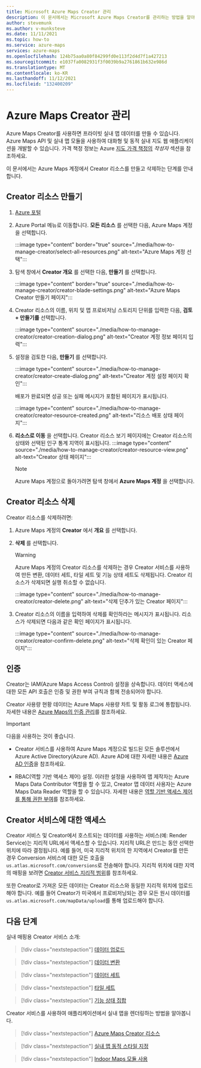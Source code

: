 ```yaml
---
title: Microsoft Azure Maps Creator 관리
description: 이 문서에서는 Microsoft Azure Maps Creator를 관리하는 방법을 알아봅니다.
author: stevemunk
ms.author: v-munksteve
ms.date: 11/11/2021
ms.topic: how-to
ms.service: azure-maps
services: azure-maps
ms.openlocfilehash: 124b75aa0a80f84299fd0e113f2d4d7f1a427213
ms.sourcegitcommit: e1037fa0082931f3f0039b9a2761861b632e986d
ms.translationtype: MT
ms.contentlocale: ko-KR
ms.lasthandoff: 11/12/2021
ms.locfileid: "132400209"
---
```

# <a name="manage-azure-maps-creator"></a>Azure Maps Creator 관리

Azure Maps Creator를 사용하면 프라이빗 실내 맵 데이터를 만들 수 있습니다. Azure Maps API 및 실내 맵 모듈을 사용하여 대화형 및 동적 실내 지도 웹 애플리케이션을 개발할 수 있습니다. 가격 책정 정보는 Azure [지도 가격 책정의](https://aka.ms/CreatorPricing) *작성자* 섹션을 참조하세요.

이 문서에서는 Azure Maps 계정에서 Creator 리소스를 만들고 삭제하는 단계를 안내합니다.

## <a name="create-creator-resource"></a>Creator 리소스 만들기

1. [Azure 포털](https://portal.azure.com)

2. Azure Portal 메뉴로 이동합니다. **모든 리소스** 를 선택한 다음, Azure Maps 계정을 선택합니다.

      :::image type="content" border="true" source="./media/how-to-manage-creator/select-all-resources.png" alt-text="Azure Maps 계정 선택":::

3. 탐색 창에서 **Creator 개요** 를 선택한 다음, **만들기** 를 선택합니다.

    :::image type="content" border="true" source="./media/how-to-manage-creator/creator-blade-settings.png" alt-text="Azure Maps Creator 만들기 페이지":::

4. Creator 리소스의 이름, 위치 및 맵 프로비저닝 스토리지 단위를 입력한 다음, **검토 + 만들기를** 선택합니다.

   :::image type="content" source="./media/how-to-manage-creator/creator-creation-dialog.png" alt-text="Creator 계정 정보 페이지 입력":::

5. 설정을 검토한 다음, **만들기** 를 선택합니다.

    :::image type="content" source="./media/how-to-manage-creator/creator-create-dialog.png" alt-text="Creator 계정 설정 페이지 확인":::

    배포가 완료되면 성공 또는 실패 메시지가 포함된 페이지가 표시됩니다.

    :::image type="content" source="./media/how-to-manage-creator/creator-resource-created.png" alt-text="리소스 배포 상태 페이지":::

6. **리소스로 이동** 을 선택합니다. Creator 리소스 보기 페이지에는 Creator 리소스의 상태와 선택된 인구 통계 지역이 표시됩니다.
      :::image type="content" source="./media/how-to-manage-creator/creator-resource-view.png" alt-text="Creator 상태 페이지":::

   >[!NOTE]
   >Azure Maps 계정으로 돌아가려면 탐색 창에서 **Azure Maps 계정** 을 선택합니다.

## <a name="delete-creator-resource"></a>Creator 리소스 삭제

Creator 리소스를 삭제하려면:

1. Azure Maps 계정의 **Creator** 에서 **개요** 를 선택합니다.

2. **삭제** 를 선택합니다.

    >[!WARNING]
    >Azure Maps 계정의 Creator 리소스를 삭제하는 경우 Creator 서비스를 사용하여 만든 변환, 데이터 세트, 타일 세트 및 기능 상태 세트도 삭제됩니다. Creator 리소스가 삭제되면 실행 취소할 수 없습니다.

     :::image type="content" source="./media/how-to-manage-creator/creator-delete.png" alt-text="삭제 단추가 있는 Creator 페이지":::

3. Creator 리소스의 이름을 입력하여 삭제를 확인하라는 메시지가 표시됩니다. 리소스가 삭제되면 다음과 같은 확인 페이지가 표시됩니다.

     :::image type="content" source="./media/how-to-manage-creator/creator-confirm-delete.png" alt-text="삭제 확인이 있는 Creator 페이지":::

## <a name="authentication"></a>인증

Creator는 IAM(Azure Maps Access Control) 설정을 상속합니다. 데이터 액세스에 대한 모든 API 호출은 인증 및 권한 부여 규칙과 함께 전송되어야 합니다.

Creator 사용량 현황 데이터는 Azure Maps 사용량 차트 및 활동 로그에 통합됩니다.  자세한 내용은 [Azure Maps의 인증 관리](./how-to-manage-authentication.md)를 참조하세요.

>[!Important]
>다음을 사용하는 것이 좋습니다.
>
> * Creator 서비스를 사용하여 Azure Maps 계정으로 빌드된 모든 솔루션에서 Azure Active Directory(Azure AD). Azure AD에 대한 자세한 내용은 [Azure AD 인증](azure-maps-authentication.md#azure-ad-authentication)을 참조하세요.
>
>* RBAC(역할 기반 액세스 제어) 설정. 이러한 설정을 사용하여 맵 제작자는 Azure Maps Data Contributor 역할을 할 수 있고, Creator 맵 데이터 사용자는 Azure Maps Data Reader 역할을 할 수 있습니다. 자세한 내용은 [역할 기반 액세스 제어를 통해 권한 부여](azure-maps-authentication.md#authorization-with-role-based-access-control)를 참조하세요.

## <a name="access-to-creator-services"></a>Creator 서비스에 대한 액세스

Creator 서비스 및 Creator에서 호스트되는 데이터를 사용하는 서비스(예: Render Service)는 지리적 URL에서 액세스할 수 있습니다. 지리적 URL은 만드는 동안 선택한 위치에 따라 결정됩니다. 예를 들어, 미국 지리적 위치의 한 지역에서 Creator를 만든 경우 Conversion 서비스에 대한 모든 호출을 `us.atlas.microsoft.com/conversions`로 전송해야 합니다. 지리적 위치에 대한 지역의 매핑을 보려면 [Creator 서비스 지리적 범위](creator-geographic-scope.md)를 참조하세요.

또한 Creator로 가져온 모든 데이터는 Creator 리소스와 동일한 지리적 위치에 업로드해야 합니다. 예를 들어 Creator가 미국에서 프로비저닝되는 경우 모든 원시 데이터를 `us.atlas.microsoft.com/mapData/upload`를 통해 업로드해야 합니다.

## <a name="next-steps"></a>다음 단계

실내 매핑용 Creator 서비스 소개:

> [!div class="nextstepaction"]
> [데이터 업로드](creator-indoor-maps.md#upload-a-drawing-package)

> [!div class="nextstepaction"]
> [데이터 변환](creator-indoor-maps.md#convert-a-drawing-package)

> [!div class="nextstepaction"]
> [데이터 세트](creator-indoor-maps.md#datasets)

> [!div class="nextstepaction"]
> [타일 세트](creator-indoor-maps.md#tilesets)

> [!div class="nextstepaction"]
> [기능 상태 집합](creator-indoor-maps.md#feature-statesets)

Creator 서비스를 사용하여 애플리케이션에서 실내 맵을 렌더링하는 방법을 알아봅니다.

> [!div class="nextstepaction"]
> [Azure Maps Creator 리소스](tutorial-creator-indoor-maps.md)

> [!div class="nextstepaction"]
> [실내 맵 동적 스타일 지정](indoor-map-dynamic-styling.md)

> [!div class="nextstepaction"]
> [Indoor Maps 모듈 사용](how-to-use-indoor-module.md)
